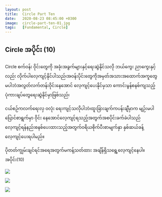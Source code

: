 ```yaml
---
layout: post
title:  Circle Part Ten
date:   2020-08-23 08:45:00 +0300
image:  circle-part-ten-01.jpg
tags:   [Fundamental, Circle]
---
```


## Circle အပိုင်း (10)

Circle စက်ဝန်း ဝိုင်းတွေကို အခုံးအခွက်များနှင့်ရေးဆွဲနိုင်သလို ဘယ်ကွေး ညာကွေးနှင့်လည်း လိုက်ပါလေ့ကျင့်နိုင်ပါသည်၊အဝန်းပိုင်းတွေကိုအမှတ်အသားအထောက်အကူတွေမပါဘဲအလွတ်လက်တန်းဝိုင်းနေအောင် လေ့ကျင့်ပေးနိုင်မှသာ ကောင်းမွန်စနစ်ကျသည့်ပုံကားချပ်တွေရေးဆွဲနိုင်မှာဖြစ်သည်၊

ငယ်စဉ်ကလက်ရေးလှ ဝလုံး ရေးကျင့်သလိုပါဘဲ၊ထူးခြားချက်ကပန်းချီမှာက မျဉ်းမပါ ပြောင်စာရွက်မှာ ဝိုင်း နေအောင်လေ့ကျင့်ရသည့်အတွက်အစပိုင်းခက်ခဲပါသည်
လေ့ကျင့်ရန်‌နည်းစနစ်ပေးထားသည့်အတွက်ဝရိယစိုက်ပီးစာမျက်နှာ နှစ်ဆယ်ခန့် လေ့ကျင့်ပေးရပါမည်။

ပိုတတ်ကျွမ်းချင်ရင်အရေအတွက်မကန့်သတ်ထား အချိန်ရှိသရွေ့လေ့ကျင့်နေပါ။
အပိုင်း(10)

![]({{site.baseurl}}/img/circle-part-ten-01.jpg)

![]({{site.baseurl}}/img/circle-part-ten-02.jpg)

![]({{site.baseurl}}/img/circle-part-ten-03.jpg)





